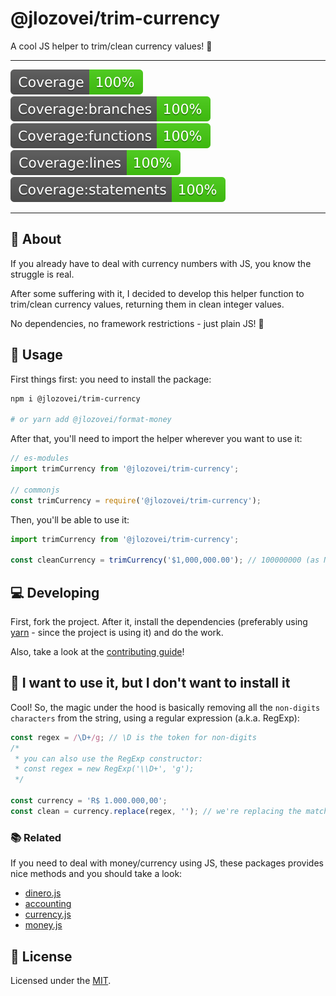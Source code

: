 # @jlozovei/trim-currency
A cool JS helper to trim/clean currency values! :money_with_wings:

---

![Coverage](./coverage/badge.svg "Coverage")
![Coverage Branches](./coverage/badge-branches.svg "Coverage Branches")
![Coverage Functions](./coverage/badge-functions.svg "Coverage Functions")
![Coverage Lines](./coverage/badge-lines.svg "Coverage Lines")
![Coverage Statements](./coverage/badge-statements.svg "Coverage Statements")

---


## :scroll: About
If you already have to deal with currency numbers with JS, you know the struggle is real.

After some suffering with it, I decided to develop this helper function to trim/clean currency values, returning them in clean integer values.

No dependencies, no framework restrictions - just plain JS! :rocket:


## :closed_book: Usage
First things first: you need to install the package:

```bash
npm i @jlozovei/trim-currency

# or yarn add @jlozovei/format-money
```

After that, you'll need to import the helper wherever you want to use it:

```js
// es-modules
import trimCurrency from '@jlozovei/trim-currency';

// commonjs
const trimCurrency = require('@jlozovei/trim-currency');
```

Then, you'll be able to use it:

```js
import trimCurrency from '@jlozovei/trim-currency';

const cleanCurrency = trimCurrency('$1,000,000.00'); // 100000000 (as Number)
```


## :computer: Developing
First, fork the project. After it, install the dependencies (preferably using [yarn](https://yarnpkg.com/) - since the project is using it) and do the work.

Also, take a look at the [contributing guide](https://github.com/jlozovei/trim-currency/blob/master/.github/CONTRIBUTING.md)!


## :thinking: I want to use it, but I don't want to install it
Cool! So, the magic under the hood is basically removing all the `non-digits characters` from the string, using a regular expression (a.k.a. RegExp):

```js
const regex = /\D+/g; // \D is the token for non-digits
/*
 * you can also use the RegExp constructor:
 * const regex = new RegExp('\\D+', 'g');
 */

const currency = 'R$ 1.000.000,00';
const clean = currency.replace(regex, ''); // we're replacing the match tokens with nothing
```

### :books: Related
If you need to deal with money/currency using JS, these packages provides nice methods and you should take a look:

- [dinero.js](https://sarahdayan.github.io/dinero.js/)
- [accounting](http://openexchangerates.github.io/accounting.js)
- [currency.js](https://currency.js.org/)
- [money.js](http://openexchangerates.github.io/money.js/)


## :closed_lock_with_key: License
Licensed under the [MIT](https://github.com/jlozovei/trim-currency/blob/master/LICENSE).
